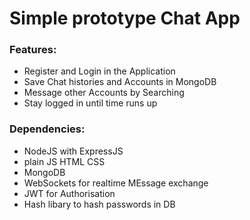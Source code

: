 <h1>Simple prototype Chat App</h1>

<h3>Features:</h3>

<ul>
  <li>Register and Login in the Application</li> 
  <li>Save Chat histories and Accounts in MongoDB</li>
  <li>Message other Accounts by Searching</li>
  <li>Stay logged in until time runs up</li>
</ul>
 
 <h3>Dependencies:</h3>
 
<ul>
  <li>NodeJS with ExpressJS</li> 
  <li>plain JS HTML CSS</li>
  <li>MongoDB</li>
  <li>WebSockets for realtime MEssage exchange</li>
  <li>JWT for Authorisation</li>
  <li>Hash libary to hash passwords in DB </li>
</ul>
